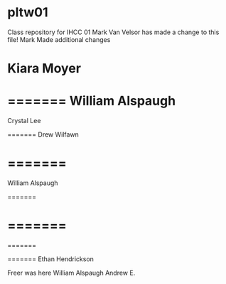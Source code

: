 # pltw01
Class repository for IHCC 01
Mark Van Velsor has made a change to this file!
Mark Made additional changes






Kiara Moyer
=======
=======
William Alspaugh
=======
Crystal Lee

=======
Drew Wilfawn

=======
=======
William Alspaugh




=======

=======
=======
=======

=======
Ethan Hendrickson


Freer was here
William Alspaugh
Andrew E.
